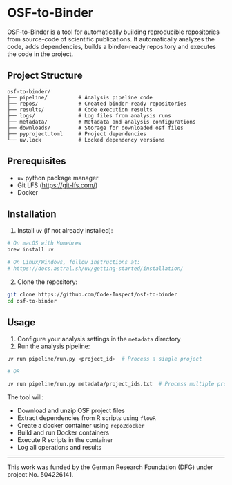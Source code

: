 # OSF-to-Binder

OSF-to-Binder is a tool for automatically building reproducible repositories from source-code of scientific publications. It automatically analyzes the code, adds dependencies, builds a binder-ready repository and executes the code in the project.

## Project Structure

```
osf-to-binder/
├── pipeline/          # Analysis pipeline code
├── repos/             # Created binder-ready repositories
├── results/           # Code execution results
├── logs/              # Log files from analysis runs
├── metadata/          # Metadata and analysis configurations
├── downloads/         # Storage for downloaded osf files
├── pyproject.toml     # Project dependencies
└── uv.lock            # Locked dependency versions
```

## Prerequisites

- `uv` python package manager
- Git LFS (https://git-lfs.com/)
- Docker

## Installation

1. Install `uv` (if not already installed):
```bash
# On macOS with Homebrew
brew install uv

# On Linux/Windows, follow instructions at:
# https://docs.astral.sh/uv/getting-started/installation/
```

2. Clone the repository:
```bash
git clone https://github.com/Code-Inspect/osf-to-binder
cd osf-to-binder
```

## Usage

1. Configure your analysis settings in the `metadata` directory
2. Run the analysis pipeline:
```bash
uv run pipeline/run.py <project_id>  # Process a single project

# OR

uv run pipeline/run.py metadata/project_ids.txt  # Process multiple projects from a file
```

The tool will:
- Download and unzip OSF project files
- Extract dependencies from R scripts using `flowR`
- Create a docker container using `repo2docker`
- Build and run Docker containers
- Execute R scripts in the container
- Log all operations and results


---

This work was funded by the German Research Foundation (DFG) under project No. 504226141.
